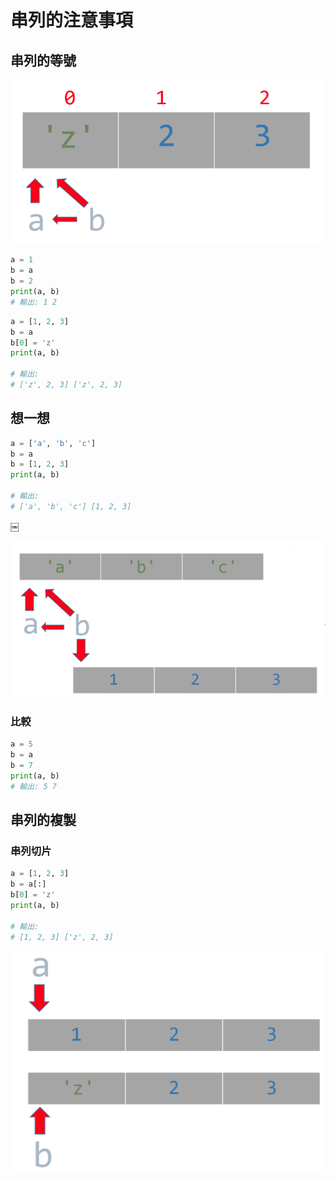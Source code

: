 # 串列的注意事項

## 串列的等號

![](../../.gitbook/assets/image%20%2869%29.png)

```python
a = 1
b = a
b = 2
print(a, b)
# 輸出: 1 2
```

```python
a = [1, 2, 3]
b = a
b[0] = 'z'
print(a, b)

# 輸出:
# ['z', 2, 3] ['z', 2, 3]
```

## 想一想

```python
a = ['a', 'b', 'c']
b = a
b = [1, 2, 3]
print(a, b)

# 輸出:
# ['a', 'b', 'c'] [1, 2, 3]
```

￼

![](../../.gitbook/assets/image%20%2876%29.png)

### 比較

```python
a = 5
b = a
b = 7
print(a, b)
# 輸出: 5 7
```

## 串列的複製

### 串列切片

```python
a = [1, 2, 3]
b = a[:]
b[0] = 'z'
print(a, b)

# 輸出:
# [1, 2, 3] ['z', 2, 3]
```

![](../../.gitbook/assets/image%20%2873%29.png)



